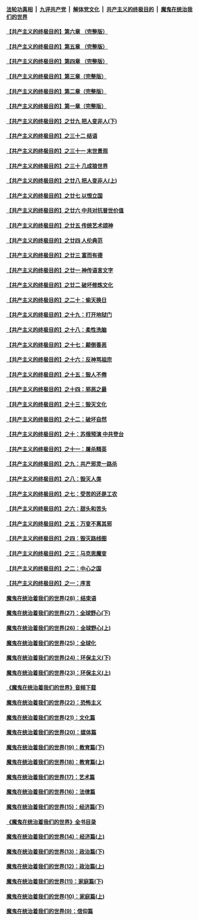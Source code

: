 ####  [法轮功真相](../../../../basic/blob/master/README.md?t=09150300) &nbsp;|&nbsp; [九评共产党](../../../../9ping.md/blob/master/README.md?t=09150300) &nbsp;|&nbsp; [解体党文化](../../../../jtdwh.md/blob/master/README.md?t=09150300)  &nbsp;|&nbsp; [共产主义的终极目的](../../../../gczydzjmd.md/blob/master/README.md?t=09150300) &nbsp;|&nbsp; [魔鬼在统治我们的世界](../../../../mgztzwmdsj.md/blob/master/README.md?t=09150300) 

#### [【共产主义的终极目的】第六章 （完整版）](../pages/nsc422/n11428913.md?t=09150300) 

#### [【共产主义的终极目的】第五章 （完整版）](../pages/nsc422/n11428912.md?t=09150300) 

#### [【共产主义的终极目的】第四章 （完整版）](../pages/nsc422/n11428907.md?t=09150300) 

#### [【共产主义的终极目的】第三章（完整版）](../pages/nsc422/n11428848.md?t=09150300) 

#### [【共产主义的终极目的】第二章（完整版）](../pages/nsc422/n11428831.md?t=09150300) 

#### [【共产主义的终极目的】第一章（完整版）](../pages/nsc422/n11417651.md?t=09150300) 

#### [【共产主义的终极目的】之廿九 把人变非人(下)](../pages/nsc422/n11344140.md?t=09150300) 

#### [【共产主义的终极目的】之三十二 结语](../pages/nsc422/n11360535.md?t=09150300) 

#### [【共产主义的终极目的】之三十一 末世景观](../pages/nsc422/n11351129.md?t=09150300) 

#### [【共产主义的终极目的】之三十 几成狼世界](../pages/nsc422/n11348280.md?t=09150300) 

#### [【共产主义的终极目的】之廿八 把人变非人(上)](../pages/nsc422/n11340492.md?t=09150300) 

#### [【共产主义的终极目的】之廿七 以恨立国](../pages/nsc422/n11336944.md?t=09150300) 

#### [【共产主义的终极目的】之廿六 中共对抗普世价值](../pages/nsc422/n11324785.md?t=09150300) 

#### [【共产主义的终极目的】之廿五 传统艺术颂神](../pages/nsc422/n11296396.md?t=09150300) 

#### [【共产主义的终极目的】之廿四 人伦典范](../pages/nsc422/n11296397.md?t=09150300) 

#### [【共产主义的终极目的】之廿三 富而有德](../pages/nsc422/n11283598.md?t=09150300) 

#### [【共产主义的终极目的】之廿一 神传语言文字](../pages/nsc422/n11263265.md?t=09150300) 

#### [【共产主义的终极目的】之廿二 破坏修炼文化](../pages/nsc422/n11245728.md?t=09150300) 

#### [【共产主义的终极目的】之二十：偷天换日](../pages/nsc422/n11238846.md?t=09150300) 

#### [【共产主义的终极目的】之十九：打开地狱门](../pages/nsc422/n11206376.md?t=09150300) 

#### [【共产主义的终极目的】之十八：柔性洗脑](../pages/nsc422/n11199994.md?t=09150300) 

#### [【共产主义的终极目的】之十七：颠倒善恶](../pages/nsc422/n11179782.md?t=09150300) 

#### [【共产主义的终极目的】之十六：反神骂祖宗](../pages/nsc422/n11166798.md?t=09150300) 

#### [【共产主义的终极目的】之十五：毁人不倦](../pages/nsc422/n11166792.md?t=09150300) 

#### [【共产主义的终极目的】之十四：邪恶之最](../pages/nsc422/n11150249.md?t=09150300) 

#### [【共产主义的终极目的】之十三：毁灭文化](../pages/nsc422/n11135227.md?t=09150300) 

#### [【共产主义的终极目的】之十二：破坏自然](../pages/nsc422/n11135214.md?t=09150300) 

#### [【共产主义的终极目的】之十：苏俄预演 中共登台](../pages/nsc422/n11118424.md?t=09150300) 

#### [【共产主义的终极目的】之十一：屠杀精英](../pages/nsc422/n11118442.md?t=09150300) 

#### [【共产主义的终极目的】之九：共产邪灵一路杀](../pages/nsc422/n11114139.md?t=09150300) 

#### [【共产主义的终极目的】之八：毁灭人类](../pages/nsc422/n11108503.md?t=09150300) 

#### [【共产主义的终极目的】之七：受苦的还是工农](../pages/nsc422/n11101809.md?t=09150300) 

#### [【共产主义的终极目的】之六：甜头和苦头](../pages/nsc422/n11096971.md?t=09150300) 

#### [【共产主义的终极目的】之五：万变不离其邪](../pages/nsc422/n11091285.md?t=09150300) 

#### [【共产主义的终极目的】之四：毁灭路线图](../pages/nsc422/n11086284.md?t=09150300) 

#### [【共产主义的终极目的】之三：马克思魔变](../pages/nsc422/n11061941.md?t=09150300) 

#### [【共产主义的终极目的】之二：中心之国](../pages/nsc422/n11047728.md?t=09150300) 

#### [【共产主义的终极目的】之一：序言](../pages/nsc422/n11086077.md?t=09150300) 

#### [魔鬼在统治着我们的世界(28)：结束语](../pages/nsc422/n10936246.md?t=09150300) 

#### [魔鬼在统治着我们的世界(27)：全球野心(下)](../pages/nsc422/n10928319.md?t=09150300) 

#### [魔鬼在统治着我们的世界(26)：全球野心(上)](../pages/nsc422/n10900318.md?t=09150300) 

#### [魔鬼在统治着我们的世界(25)：全球化](../pages/nsc422/n10788205.md?t=09150300) 

#### [魔鬼在统治着我们的世界(24)：环保主义(下)](../pages/nsc422/n10695307.md?t=09150300) 

#### [魔鬼在统治着我们的世界(23)：环保主义(上)](../pages/nsc422/n10688613.md?t=09150300) 

#### [《魔鬼在统治着我们的世界》音频下载](../pages/nsc422/n10635553.md?t=09150300) 

#### [魔鬼在统治着我们的世界(22)：恐怖主义](../pages/nsc422/n10614727.md?t=09150300) 

#### [魔鬼在统治着我们的世界(21)：文化篇](../pages/nsc422/n10597706.md?t=09150300) 

#### [魔鬼在统治着我们的世界(20)：媒体篇](../pages/nsc422/n10586579.md?t=09150300) 

#### [魔鬼在统治着我们的世界(19)：教育篇(下)](../pages/nsc422/n10564808.md?t=09150300) 

#### [魔鬼在统治着我们的世界(18)：教育篇(上)](../pages/nsc422/n10526970.md?t=09150300) 

#### [魔鬼在统治着我们的世界(17)：艺术篇](../pages/nsc422/n10499093.md?t=09150300) 

#### [魔鬼在统治着我们的世界(16)：法律篇](../pages/nsc422/n10485969.md?t=09150300) 

#### [魔鬼在统治着我们的世界(15)：经济篇(下)](../pages/nsc422/n10469975.md?t=09150300) 

#### [《魔鬼在统治着我们的世界》全书目录](../pages/nsc422/n10464261.md?t=09150300) 

#### [魔鬼在统治着我们的世界(14)：经济篇(上)](../pages/nsc422/n10457370.md?t=09150300) 

#### [魔鬼在统治着我们的世界(13)：政治篇(下)](../pages/nsc422/n10448270.md?t=09150300) 

#### [魔鬼在统治着我们的世界(12)：政治篇(上)](../pages/nsc422/n10444576.md?t=09150300) 

#### [魔鬼在统治着我们的世界(11)：家庭篇(下)](../pages/nsc422/n10440961.md?t=09150300) 

#### [魔鬼在统治着我们的世界(10)：家庭篇(上)](../pages/nsc422/n10435448.md?t=09150300) 

#### [魔鬼在统治着我们的世界(9)：信仰篇](../pages/nsc422/n10432159.md?t=09150300) 

